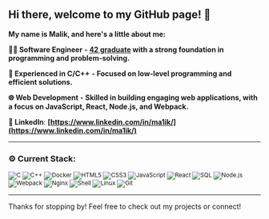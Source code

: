 ## Hi there, welcome to my GitHub page! 👋

**My name is Malik, and here's a little about me:**

**👨‍💻 Software Engineer** **- [42 graduate](https://42.fr/en/homepage/) with a strong foundation in programming and problem-solving.**

**🔧 Experienced in C/C++** **- Focused on low-level programming and efficient solutions.**

**🌐 Web Development** **- Skilled in building engaging web applications, with a focus on JavaScript, React, Node.js, and Webpack.**

**💼 LinkedIn**: **[https://www.linkedin.com/in/ma1ik/](https://www.linkedin.com/in/ma1ik/)**

---

### ⚙️ Current Stack:
<p align="left" style="font-size: smaller;">
  <img src="https://img.shields.io/badge/C-00599C?style=flat&logo=c&logoColor=white" alt="C" />
  <img src="https://img.shields.io/badge/C++-00599C?style=flat&logo=c%2B%2B&logoColor=white" alt="C++" />
  <img src="https://img.shields.io/badge/Docker-2496ED?style=flat&logo=docker&logoColor=white" alt="Docker" />
  <img src="https://img.shields.io/badge/HTML5-E34F26?style=flat&logo=html5&logoColor=white" alt="HTML5" />
  <img src="https://img.shields.io/badge/CSS3-1572B6?style=flat&logo=css3&logoColor=white" alt="CSS3" />
  <img src="https://img.shields.io/badge/JavaScript-F7DF1E?style=flat&logo=javascript&logoColor=black" alt="JavaScript" />
  <img src="https://img.shields.io/badge/React-61DAFB?style=flat&logo=react&logoColor=black" alt="React" />
  <img src="https://img.shields.io/badge/SQL-4479A1?style=flat&logo=postgresql&logoColor=white" alt="SQL" />
  <img src="https://img.shields.io/badge/Node.js-339933?style=flat&logo=nodedotjs&logoColor=white" alt="Node.js" />
  <img src="https://img.shields.io/badge/Webpack-8DD6F9?style=flat&logo=webpack&logoColor=black" alt="Webpack" />
  <img src="https://img.shields.io/badge/Nginx-269539?style=flat&logo=nginx&logoColor=white" alt="Nginx" />
  <img src="https://img.shields.io/badge/sh-4EAA25?style=flat&logo=gnu-bash&logoColor=white" alt="Shell" />
  <img src="https://img.shields.io/badge/Linux-FCC624?style=flat&logo=linux&logoColor=black" alt="Linux" />
  <img src="https://img.shields.io/badge/Git-F05032?style=flat&logo=git&logoColor=white" alt="Git" />
</p>

---

Thanks for stopping by! Feel free to check out my projects or connect!


